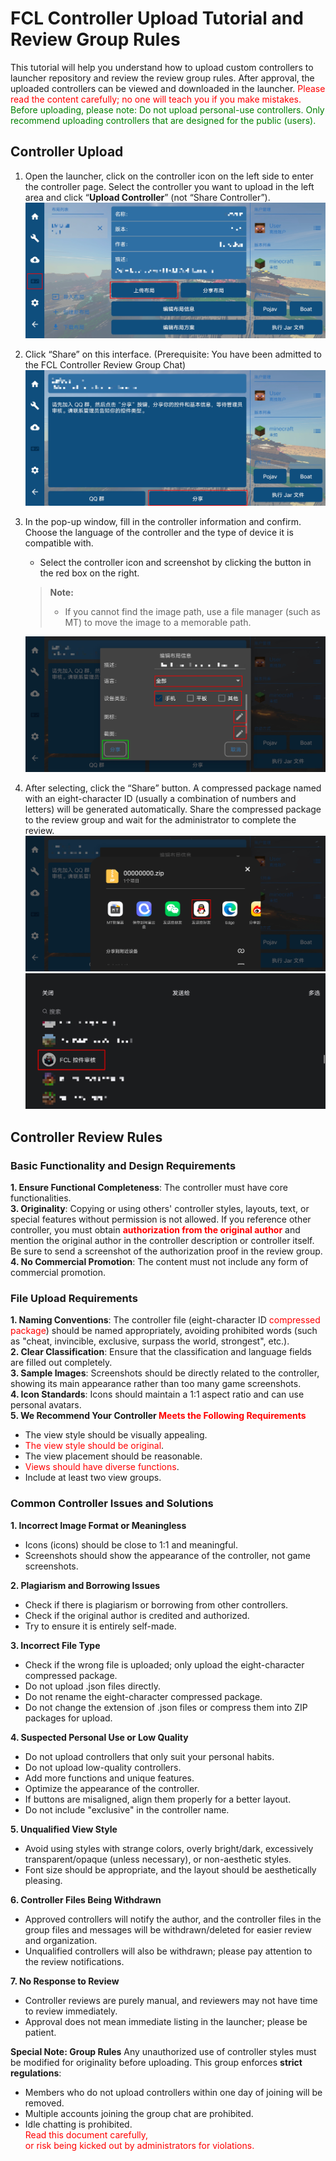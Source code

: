 # FCL Controller Upload Tutorial and Review Group Rules

This tutorial will help you understand how to upload custom controllers to launcher repository and review the review group rules. After approval, the uploaded controllers can be viewed and downloaded in the launcher. <span style="color: red;">Please read the content carefully; no one will teach you if you make mistakes.</span> <span style="color: green;">Before uploading, please note: Do not upload personal-use controllers. Only recommend uploading controllers that are designed for the public (users).</span>

## Controller Upload
1. Open the launcher, click on the controller icon on the left side to enter the controller page. Select the controller you want to upload in the left area and click “__Upload Controller__” (not “Share Controller”).
   ![Upload Controller](/assets/img/docs/upload_controller/upload.png)

2. Click “Share” on this interface.
   (Prerequisite: You have been admitted to the FCL Controller Review Group Chat)
   ![Share](/assets/img/docs/upload_controller/share_pri.png)

3. In the pop-up window, fill in the controller information and confirm. Choose the language of the controller and the type of device it is compatible with.
   - Select the controller icon and screenshot by clicking the button in the red box on the right.

   > **Note:**
   > - If you cannot find the image path, use a file manager (such as MT) to move the image to a memorable path.

   ![Edit Controller Information](/assets/img/docs/upload_controller/info.png)

4. After selecting, click the “Share” button. A compressed package named with an eight-character ID (usually a combination of numbers and letters) will be generated automatically. Share the compressed package to the review group and wait for the administrator to complete the review.
   ![Share](/assets/img/docs/upload_controller/share_sec.png)
   ![Share](/assets/img/docs/upload_controller/community.png)

## Controller Review Rules
### Basic Functionality and Design Requirements
**1. Ensure Functional Completeness**: The controller must have core functionalities.  
**3. Originality**: Copying or using others' controller styles, layouts, text, or special features without permission is not allowed. If you reference other controller, you must obtain <span style="color: red;">**authorization from the original author**</span> and mention the original author in the controller description or controller itself. Be sure to send a screenshot of the authorization proof in the review group.  
**4. No Commercial Promotion**: The content must not include any form of commercial promotion.  

### File Upload Requirements
**1. Naming Conventions**: The controller file (eight-character ID <span style="color: red;">compressed package</span>) should be named appropriately, avoiding prohibited words (such as "cheat, invincible, exclusive, surpass the world, strongest", etc.).  
**2. Clear Classification**: Ensure that the classification and language fields are filled out completely.  
**3. Sample Images**: Screenshots should be directly related to the controller, showing its main appearance rather than too many game screenshots.  
**4. Icon Standards**: Icons should maintain a 1:1 aspect ratio and can use personal avatars.  
**5. We Recommend Your Controller <span style="color: red;">Meets the Following Requirements</span>**
- The view style should be visually appealing.
- <span style="color: red;">The view style should be original</span>.
- The view placement should be reasonable.
- <span style="color: red;">Views should have diverse functions</span>.
- Include at least two view groups.

### Common Controller Issues and Solutions
**1. Incorrect Image Format or Meaningless**
- Icons (icons) should be close to 1:1 and meaningful.
- Screenshots should show the appearance of the controller, not game screenshots.

**2. Plagiarism and Borrowing Issues**
- Check if there is plagiarism or borrowing from other controllers.
- Check if the original author is credited and authorized.
- Try to ensure it is entirely self-made.

**3. Incorrect File Type**
- Check if the wrong file is uploaded; only upload the eight-character compressed package.
- Do not upload .json files directly.
- Do not rename the eight-character compressed package.
- Do not change the extension of .json files or compress them into ZIP packages for upload.

**4. Suspected Personal Use or Low Quality**
- Do not upload controllers that only suit your personal habits.
- Do not upload low-quality controllers.
- Add more functions and unique features.
- Optimize the appearance of the controller.
- If buttons are misaligned, align them properly for a better layout.
- Do not include "exclusive" in the controller name.

**5. Unqualified View Style**
- Avoid using styles with strange colors, overly bright/dark, excessively transparent/opaque (unless necessary), or non-aesthetic styles.
- Font size should be appropriate, and the layout should be aesthetically pleasing.

**6. Controller Files Being Withdrawn**
- Approved controllers will notify the author, and the controller files in the group files and messages will be withdrawn/deleted for easier review and organization.
- Unqualified controllers will also be withdrawn; please pay attention to the review notifications.

**7. No Response to Review**
- Controller reviews are purely manual, and reviewers may not have time to review immediately.
- Approval does not mean immediate listing in the launcher; please be patient.

**Special Note: Group Rules**
Any unauthorized use of controller styles must be modified for originality before uploading.
This group enforces **strict regulations**:
- Members who do not upload controllers within one day of joining will be removed.
- Multiple accounts joining the group chat are prohibited.
- Idle chatting is prohibited.  
  <span style="color: red;">Read this document carefully,  
  or risk being kicked out by administrators for violations.</span>